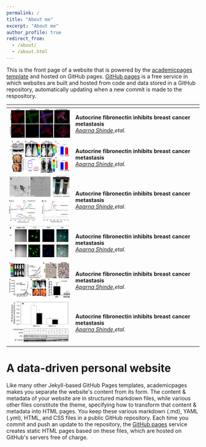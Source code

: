 ```yaml
---
permalink: /
title: "About me"
excerpt: "About me"
author_profile: true
redirect_from: 
  - /about/
  - /about.html
---
```


This is the front page of a website that is powered by the [academicpages template](https://github.com/academicpages/academicpages.github.io) and hosted on GitHub pages. [GitHub pages](https://pages.github.com) is a free service in which websites are built and hosted from code and data stored in a GitHub repository, automatically updating when a new commit is made to the respository. 

<table id="t">
  <colgroup>
    <col class="w">
    <col>
  </colgroup>
  <thead>
    <tr>
      <th></th>
      <th></th>
    </tr>
  </thead>
  <tbody>
    <tr>
      <td><img src='/images/pub_toc_1.png' alt="drawing" width="200px"/></td>
      <td><b>Autocrine fibronectin inhibits breast cancer metastasis</b><br/><em><u>Aparna Shinde,</u>etal.</em>  </td>
    </tr>
    <tr>
      <td><img src='/images/pub_toc_2.png' alt="drawing" width="200px"/></td>
      <td><b>Autocrine fibronectin inhibits breast cancer metastasis</b><br/><em><u>Aparna Shinde,</u>etal.</em>  </td>
    </tr>
        <tr>
      <td><img src='/images/pub_toc_3.png' alt="drawing" width="200px"/></td>
      <td><b>Autocrine fibronectin inhibits breast cancer metastasis</b><br/><em><u>Aparna Shinde,</u>etal.</em>  </td>
    </tr>
        <tr>
      <td><img src='/images/pub_toc_4.png' alt="drawing" width="200px"/></td>
      <td><b>Autocrine fibronectin inhibits breast cancer metastasis</b><br/><em><u>Aparna Shinde,</u>etal.</em>  </td>
    </tr>
        <tr>
      <td><img src='/images/pub_toc_5.png' alt="drawing" width="200px"/></td>
      <td><b>Autocrine fibronectin inhibits breast cancer metastasis</b><br/><em><u>Aparna Shinde,</u>etal.</em>  </td>
    </tr>
        <tr>
      <td><img src='/images/pub_toc_6.png' alt="drawing" width="200px"/></td>
      <td><b>Autocrine fibronectin inhibits breast cancer metastasis</b><br/><em><u>Aparna Shinde,</u>etal.</em>  </td>
    </tr>
  </tbody>
</table>

A data-driven personal website
======
Like many other Jekyll-based GitHub Pages templates, academicpages makes you separate the website's content from its form. The content & metadata of your website are in structured markdown files, while various other files constitute the theme, specifying how to transform that content & metadata into HTML pages. You keep these various markdown (.md), YAML (.yml), HTML, and CSS files in a public GitHub repository. Each time you commit and push an update to the repository, the [GitHub pages](https://pages.github.com/) service creates static HTML pages based on these files, which are hosted on GitHub's servers free of charge.

